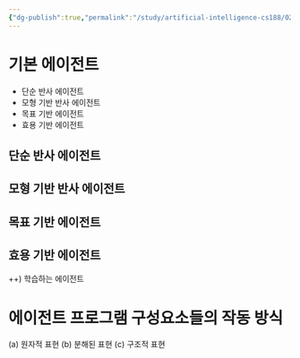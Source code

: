 ```yaml
---
{"dg-publish":true,"permalink":"/study/artificial-intelligence-cs188/02-agent-program/","created":"2024-02-09T21:31:38.000+09:00","updated":"2025-01-14T15:33:44.000+09:00"}
---
```



# 기본 에이전트

- 단순 반사 에이전트
- 모형 기반 반사 에이전트
- 목표 기반 에이전트
- 효용 기반 에이전트

## 단순 반사 에이전트

## 모형 기반 반사 에이전트

## 목표 기반 에이전트

## 효용 기반 에이전트

++) 학습하는 에이전트

# 에이전트 프로그램 구성요소들의 작동 방식

(a) 원자적 표현
(b) 분해된 표현
(c) 구조적 표현